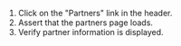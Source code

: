 1. Click on the "Partners" link in the header.
2. Assert that the partners page loads.
3. Verify partner information is displayed.